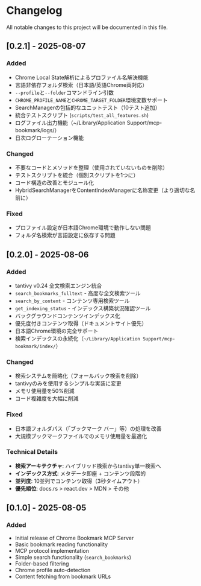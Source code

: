 # Changelog

All notable changes to this project will be documented in this file.

## [0.2.1] - 2025-08-07

### Added
- Chrome Local State解析によるプロファイル名解決機能
- 言語非依存フォルダ検索（日本語/英語Chrome両対応）
- `--profile`と`--folder`コマンドライン引数
- `CHROME_PROFILE_NAME`と`CHROME_TARGET_FOLDER`環境変数サポート
- SearchManagerの包括的なユニットテスト（10テスト追加）
- 統合テストスクリプト (`scripts/test_all_features.sh`)
- ログファイル出力機能（~/Library/Application Support/mcp-bookmark/logs/）
- 日次ログローテーション機能

### Changed
- 不要なコードとメソッドを整理（使用されていないものを削除）
- テストスクリプトを統合（個別スクリプトを1つに）
- コード構造の改善とモジュール化
- HybridSearchManagerをContentIndexManagerに名称変更（より適切な名前に）

### Fixed
- プロファイル設定が日本語Chrome環境で動作しない問題
- フォルダ名検索が言語設定に依存する問題

## [0.2.0] - 2025-08-06

### Added
- tantivy v0.24 全文検索エンジン統合
- `search_bookmarks_fulltext` - 高度な全文検索ツール
- `search_by_content` - コンテンツ専用検索ツール
- `get_indexing_status` - インデックス構築状況確認ツール
- バックグラウンドコンテンツインデックス化
- 優先度付きコンテンツ取得（ドキュメントサイト優先）
- 日本語Chrome環境の完全サポート
- 検索インデックスの永続化（`~/Library/Application Support/mcp-bookmark/index/`）

### Changed
- 検索システムを簡略化（フォールバック検索を削除）
- tantivyのみを使用するシンプルな実装に変更
- メモリ使用量を50%削減
- コード複雑度を大幅に削減

### Fixed
- 日本語フォルダパス（「ブックマーク バー」等）の処理を改善
- 大規模ブックマークファイルでのメモリ使用量を最適化

### Technical Details
- **検索アーキテクチャ**: ハイブリッド検索からtantivy単一検索へ
- **インデックス方式**: メタデータ即座 + コンテンツ段階的
- **並列度**: 10並列でコンテンツ取得（3秒タイムアウト）
- **優先順位**: docs.rs > react.dev > MDN > その他

## [0.1.0] - 2025-08-05

### Added
- Initial release of Chrome Bookmark MCP Server
- Basic bookmark reading functionality
- MCP protocol implementation
- Simple search functionality (`search_bookmarks`)
- Folder-based filtering
- Chrome profile auto-detection
- Content fetching from bookmark URLs